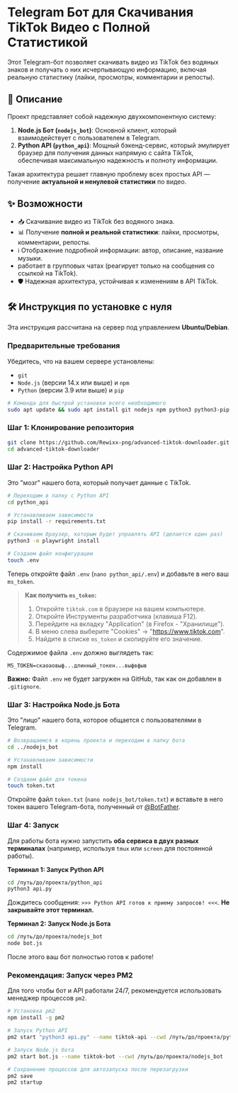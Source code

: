 # Telegram Бот для Скачивания TikTok Видео с Полной Статистикой

Этот Telegram-бот позволяет скачивать видео из TikTok без водяных знаков и получать о них исчерпывающую информацию, включая реальную статистику (лайки, просмотры, комментарии и репосты).

## 🚀 Описание

Проект представляет собой надежную двухкомпонентную систему:
1.  **Node.js Бот (`nodejs_bot`)**: Основной клиент, который взаимодействует с пользователем в Telegram.
2.  **Python API (`python_api`)**: Мощный бэкенд-сервис, который эмулирует браузер для получения данных напрямую с сайта TikTok, обеспечивая максимальную надежность и полноту информации.

Такая архитектура решает главную проблему всех простых API — получение **актуальной и ненулевой статистики** по видео.

## ✨ Возможности

-   📥 Скачивание видео из TikTok без водяного знака.
-   📊 Получение **полной и реальной статистики**: лайки, просмотры, комментарии, репосты.
-   ℹ️ Отображение подробной информации: автор, описание, название музыки.
-    работает в групповых чатах (реагирует только на сообщения со ссылкой на TikTok).
-   🛡️ Надежная архитектура, устойчивая к изменениям в API TikTok.

## 🛠️ Инструкция по установке с нуля

Эта инструкция рассчитана на сервер под управлением **Ubuntu/Debian**.

### Предварительные требования

Убедитесь, что на вашем сервере установлены:
- `git`
- `Node.js` (версии 14.x или выше) и `npm`
- `Python` (версии 3.9 или выше) и `pip`

```bash
# Команда для быстрой установки всего необходимого
sudo apt update && sudo apt install git nodejs npm python3 python3-pip -y
```

### Шаг 1: Клонирование репозитория

```bash
git clone https://github.com/Rewixx-png/advanced-tiktok-downloader.git
cd advanced-tiktok-downloader
```

### Шаг 2: Настройка Python API

Это "мозг" нашего бота, который получает данные с TikTok.

```bash
# Переходим в папку с Python API
cd python_api

# Устанавливаем зависимости
pip install -r requirements.txt

# Скачиваем браузер, которым будет управлять API (делается один раз)
python3 -m playwright install

# Создаем файл конфигурации
touch .env
```

Теперь откройте файл `.env` (`nano python_api/.env`) и добавьте в него ваш `ms_token`.

> **Как получить `ms_token`:**
> 1. Откройте `tiktok.com` в браузере на вашем компьютере.
> 2. Откройте Инструменты разработчика (клавиша F12).
> 3. Перейдите на вкладку "Application" (в Firefox - "Хранилище").
> 4. В меню слева выберите "Cookies" -> "https://www.tiktok.com".
> 5. Найдите в списке `ms_token` и скопируйте его значение.

Содержимое файла `.env` должно выглядеть так:
```
MS_TOKEN=скаоаовыф...длинный_токен...выфвфыв
```
**Важно:** Файл `.env` не будет загружен на GitHub, так как он добавлен в `.gitignore`.

### Шаг 3: Настройка Node.js Бота

Это "лицо" нашего бота, которое общается с пользователями в Telegram.

```bash
# Возвращаемся в корень проекта и переходим в папку бота
cd ../nodejs_bot

# Устанавливаем зависимости
npm install

# Создаем файл для токена
touch token.txt
```
Откройте файл `token.txt` (`nano nodejs_bot/token.txt`) и вставьте в него токен вашего Telegram-бота, полученный от [@BotFather](https://t.me/BotFather).

### Шаг 4: Запуск

Для работы бота нужно запустить **оба сервиса в двух разных терминалах** (например, используя `tmux` или `screen` для постоянной работы).

**Терминал 1: Запуск Python API**
```bash
cd /путь/до/проекта/python_api
python3 api.py
```
Дождитесь сообщения: `>>> Python API готов к приему запросов! <<<`. **Не закрывайте этот терминал.**

**Терминал 2: Запуск Node.js Бота**
```bash
cd /путь/до/проекта/nodejs_bot
node bot.js
```
После этого ваш бот полностью готов к работе!

### Рекомендация: Запуск через PM2

Для того чтобы бот и API работали 24/7, рекомендуется использовать менеджер процессов `pm2`.

```bash
# Установка pm2
npm install -g pm2

# Запуск Python API
pm2 start "python3 api.py" --name tiktok-api --cwd /путь/до/проекта/python_api

# Запуск Node.js бота
pm2 start bot.js --name tiktok-bot --cwd /путь/до/проекта/nodejs_bot

# Сохранение процессов для автозапуска после перезагрузки
pm2 save
pm2 startup
```